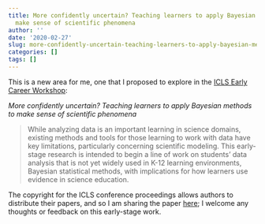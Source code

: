 ```yaml
---
title: More confidently uncertain? Teaching learners to apply Bayesian methods to
  make sense of scientific phenomena
author: ''
date: '2020-02-27'
slug: more-confidently-uncertain-teaching-learners-to-apply-bayesian-methods-to-make-sense-of-scientific-phenomena
categories: []
tags: []
---
```


This is a new area for me, one that I proposed to explore in the [ICLS Early Career Workshop](https://icls2020.org/apply-for-special-workshops/):

*More confidently uncertain? Teaching learners to apply Bayesian methods to make sense of scientific phenomena*

> While analyzing data is an important learning in science domains, existing methods and tools for those learning to work with data have key limitations, particularly concerning scientific modeling. This early-stage research is intended to begin a line of work on students’ data analysis that is not yet widely used in K-12 learning environments, Bayesian statistical methods, with implications for how learners use evidence in science education.

The copyright for the ICLS conference proceedings allows authors to distribute their papers, and so I am sharing the paper [here](https://joshuamrosenberg.com/publications/rosenberg-2020-icls-ecw-copyright.pdf); I welcome any thoughts or feedback on this early-stage work.